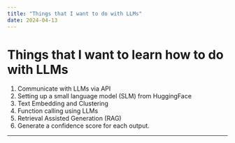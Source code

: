 ```yaml
---
title: "Things that I want to do with LLMs"
date: 2024-04-13
---
```

# Things that I want to learn how to do with LLMs
1. Communicate with LLMs via API
2. Setting up a small language model (SLM) from HuggingFace 
3. Text Embedding and Clustering
4. Function calling using LLMs
5. Retrieval Assisted Generation (RAG)
6. Generate a confidence score for each output.


---

<script src="https://utteranc.es/client.js"
        repo="Zhongzhou/the-learning-plumber"
        issue-term="pathname"
        theme="boxy-light"
        crossorigin="anonymous"
        label = "blog-comment"
        async>
</script>